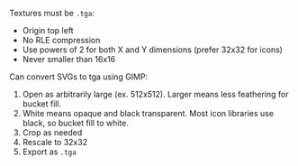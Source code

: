 Textures must be `.tga`:
- Origin top left
- No RLE compression
- Use powers of 2 for both X and Y dimensions (prefer 32x32 for icons)
- Never smaller than 16x16

Can convert SVGs to tga using GIMP:
1. Open as arbitrarily large (ex. 512x512). Larger means less feathering for bucket fill.
2. White means opaque and black transparent. Most icon libraries use black, so bucket fill to white.
3. Crop as needed
4. Rescale to 32x32
5. Export as `.tga`
